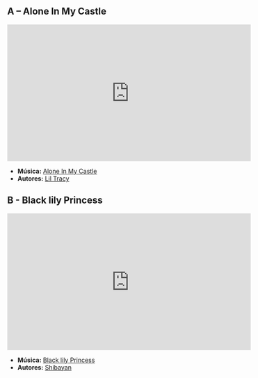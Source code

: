 ## A – Alone In My Castle
<iframe width="560" height="315" src="https://www.youtube.com/embed/iFu2pGU4tNs?si=GFzVdQ1U8KS2opxM" title="YouTube video player" frameborder="0" allow="accelerometer; autoplay; clipboard-write; encrypted-media; gyroscope; picture-in-picture; web-share" referrerpolicy="strict-origin-when-cross-origin" allowfullscreen></iframe>

- **Música:** [Alone In My Castle](../Músicas/Alone%20In%20My%20Castle.md)
- **Autores:** [Lil Tracy](content/Autores/Lil%20Tracy.md)

## B - Black lily Princess
<iframe width="560" height="315" src="https://www.youtube.com/embed/gkPEcU6BX1w?si=0EF91yLMzW5PTfxB" title="YouTube video player" frameborder="0" allow="accelerometer; autoplay; clipboard-write; encrypted-media; gyroscope; picture-in-picture; web-share" referrerpolicy="strict-origin-when-cross-origin" allowfullscreen></iframe>

- **Música:** [Black lily Princess](../Músicas/Black%20lily%20Princess.md)
- **Autores:** [Shibayan](../Autores/Shibayan.md)
